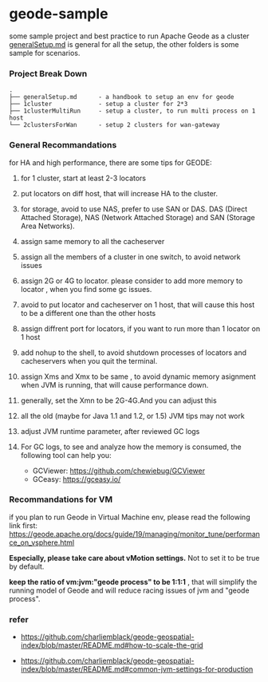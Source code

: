 # geode-sample
some sample project and best practice to run Apache Geode as a cluster
[generalSetup.md](generalSetup.md) is general for all the setup, the other folders is some sample for scenarios.

### Project Break Down

```
.
├── generalSetup.md      - a handbook to setup an env for geode
├── 1cluster             - setup a cluster for 2*3
├── 1clusterMultiRun     - setup a cluster, to run multi process on 1 host
└── 2clustersForWan      - setup 2 clusters for wan-gateway

```
### General Recommandations
for HA and high performance, there are some tips for GEODE:

1. for 1 cluster, start at least 2-3 locators

1. put locators on diff host, that will increase HA to the cluster.

1. for storage,  avoid to use NAS,  prefer to use SAN or DAS.  DAS (Direct Attached Storage), NAS (Network Attached Storage) and SAN (Storage Area Networks).

1. assign same memory to all the cacheserver

1. assign all the members of a cluster in one switch, to avoid network issues

1. assign 2G or 4G to locator. please consider to add more memory to locator , when you find some gc issues.

2. avoid to put locator and cacheserver on 1 host, that will cause this host to be a different one than the other hosts 

1. assign diffrent port for locators, if you want to run more than 1 locator on 1 host

1. add nohup to the shell, to avoid shutdown processes of locators and cacheservers when you quit the terminal.

2. assign Xms and Xmx to be same , to avoid dynamic memory asignment when JVM is running, that will cause performance down.

3. generally, set the Xmn to be 2G-4G.And you can adjust this

4. all the old (maybe for Java 1.1 and 1.2, or 1.5) JVM tips may not work

5. adjust JVM runtime parameter, after reviewed GC logs

6. For GC logs,  to see and analyze how the memory is consumed, the following tool can help you:
   - GCViewer: https://github.com/chewiebug/GCViewer
   - GCeasy: https://gceasy.io/

### Recommandations for VM
if you plan to run Geode in Virtual Machine env, please read the following link first:
https://geode.apache.org/docs/guide/19/managing/monitor_tune/performance_on_vsphere.html

**Especially, please take care about vMotion settings.** Not to set it to be true by default.

**keep the ratio of vm:jvm:"geode process" to be 1:1:1** , that will simplify the running model of Geode and will reduce racing issues of jvm and "geode process".

### refer
- https://github.com/charliemblack/geode-geospatial-index/blob/master/README.md#how-to-scale-the-grid

- https://github.com/charliemblack/geode-geospatial-index/blob/master/README.md#common-jvm-settings-for-production